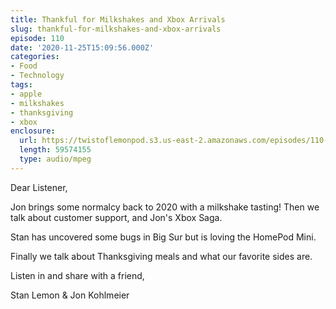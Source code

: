 ```yaml
---
title: Thankful for Milkshakes and Xbox Arrivals
slug: thankful-for-milkshakes-and-xbox-arrivals
episode: 110
date: '2020-11-25T15:09:56.000Z'
categories:
- Food
- Technology
tags:
- apple
- milkshakes
- thanksgiving
- xbox
enclosure:
  url: https://twistoflemonpod.s3.us-east-2.amazonaws.com/episodes/110-lwatol-20201125.mp3
  length: 59574155
  type: audio/mpeg
---
```


Dear Listener,

Jon brings some normalcy back to 2020 with a milkshake tasting! Then we talk about customer support, and Jon's Xbox Saga.

Stan has uncovered some bugs in Big Sur but is loving the HomePod Mini.

Finally we talk about Thanksgiving meals and what our favorite sides are.

Listen in and share with a friend,

Stan Lemon & Jon Kohlmeier

